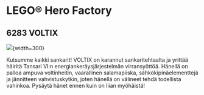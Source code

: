 # LEGO® Hero Factory

## 6283 VOLTIX

![](https://www.lego.com/cdn/product-assets/product.img.pri/6283_prod.jpg){width=300}

Kutsumme kaikki sankarit! VOLTIX on karannut sankaritehtaalta ja yrittää häiritä Tansari VI:n energiankeräysjärjestelmän virransyöttöä. Hänellä on palloa ampuva voltinheitin, vaarallinen salamapiiska, sähkökipinäelementtejä ja jännitteen vahvistuskytkin, joten hänellä on välineet tehdä todellista vahinkoa. Pysäytä hänet ennen kuin on liian myöhäistä!